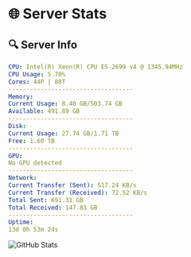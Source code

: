 # 🌐 Server Stats
## 🔍 Server Info
```yaml
CPU: Intel(R) Xeon(R) CPU E5-2699 v4 @ 1345.94MHz
CPU Usage: 5.70%
Cores: 44P | 88T
-----------------------------------
Memory:
Current Usage: 8.40 GB/503.74 GB
Available: 491.89 GB
-----------------------------------
Disk:
Current Usage: 27.74 GB/1.71 TB
Free: 1.60 TB
-----------------------------------
GPU:
No GPU detected
-----------------------------------
Network:
Current Transfer (Sent): 517.24 KB/s
Current Transfer (Received): 72.52 KB/s
Total Sent: 691.31 GB
Total Received: 147.83 GB
-----------------------------------
Uptime:
13d 0h 53m 24s
```
![GitHub Stats](https://img.shields.io/badge/Updated-2025-05-02_18:02:12-blue)